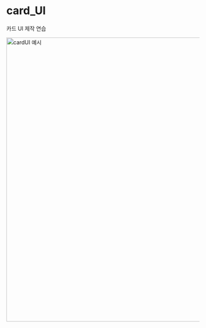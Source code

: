 # card_UI
카드 UI 제작 연습

<img width="740" alt="cardUI 예시" src="https://github.com/user-attachments/assets/cf427cb4-ca02-4964-bdf4-569bd0494faa">
